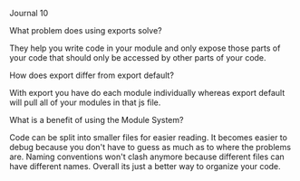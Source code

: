 Journal 10

What problem does using exports solve?

They help you write code in your module and only expose those parts of your code that should only be accessed by other parts of your code.

How does export differ from export default?

With export you have do each module individually whereas export default will pull all of your modules in that js file.

What is a benefit of using the Module System?

Code can be split into smaller files for easier reading. It becomes easier to debug because you don't have to guess as much as to where the problems are. Naming conventions won't clash anymore because different files can have different names. Overall its just a better way to organize your code.